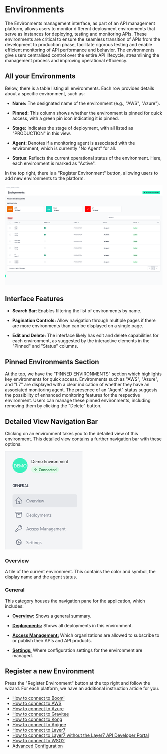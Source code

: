 # Environments

<head>
  <meta name="guidename" content="API Management"/>
  <meta name="context" content="GUID-b063b7a5-24fc-4345-9d9e-ded6b2f6867c"/>
</head>

The Environments management interface, as part of an API management platform, allows users to monitor different deployment environments that serve as instances for deploying, testing and monitoring APIs. These environments are critical to ensure the seamless transition of APIs from the development to production phase, facilitate rigorous testing and enable efficient monitoring of API performance and behavior. The environments give users centralised control over the entire API lifecycle, streamlining the management process and improving operational efficiency.

## All your Environments

Below, there is a table listing all environments. Each row provides details about a specific environment, such as:

- **Name:** The designated name of the environment (e.g., "AWS", "Azure").

- **Pinned:** This column shows whether the environment is pinned for quick access, with a green pin icon indicating it is pinned.

- **Stage:** Indicates the stage of deployment, with all listed as "PRODUCTION" in this view.

- **Agent:** Denotes if a monitoring agent is associated with the environment, which is currently "No Agent" for all.

- **Status**: Reflects the current operational status of the environment. Here, each environment is marked as "Active".

In the top right, there is a "Register Environment" button, allowing users to add new environments to the platform.

![Administration Portal - Environments - Overview](../Images/img-cp-admin_portal_environments_overview_01.png)

## Interface Features

- **Search Bar**: Enables filtering the list of environments by name.

- **Pagination Controls:** Allow navigation through multiple pages if there are more environments than can be displayed on a single page.

- **Edit and Delete:** The interface likely has edit and delete capabilities for each environment, as suggested by the interactive elements in the "Pinned" and "Status" columns.

## Pinned Environments Section

At the top, we have the "PINNED ENVIRONMENTS" section which highlights key environments for quick access. Environments such as "AWS", "Azure", and "L7" are displayed with a clear indication of whether they have an associated monitoring agent. The presence of an "Agent" status suggests the possibility of enhanced monitoring features for the respective environment. Users can manage these pinned environments, including removing them by clicking the "Delete" button.

## Detailed View Navigation Bar

Clicking on an environment takes you to the detailed view of this environment. This detailed view contains a further navigation bar with these options.

![Administration Portal - Environment](../Images/img-cp-admin_portal_environments_overview_02.png)

### Overview  

A tile of the current environment. This contains the color and symbol, the display name and the agent status.

### General

This category houses the navigation pane for the application, which includes:

- [**Overview:**](../Topics/cp-Environment_overview.md) Shows a general summary.

- [**Deployments:**](../Topics/cp-Environment_deployments.md) Shows all deployments in this environment.

- [**Access Management:**](../Topics/cp-Environment_access_management.md) Which organizations are allowed to subscribe to or publish their APIs and API products.

- [**Settings:**](../Topics/cp-Environment_settings.md) Where configuration settings for the environment are managed.

## Register a new Environment

Press the "Register Environment" button at the top right and follow the wizard. For each platform, we have an additional instruction article for you.

- [How to connect to Boomi](../Topics/cp-How_to_connect_to_Boomi.md)
- [How to connect to AWS](../Topics/cp-How_to_connect_to_AWS.md)
- [How to connect to Azure](../Topics/cp-How_to_connect_to_Azure.md)
- [How to connect to Gravitee](../Topics/cp-How_to_connect_to_Gravitee.md)
- [How to connect to Kong](../Topics/cp-How_to_connect_to_Kong.md)
- [How to connect to Apigee](../Topics/cp-How_to_connect_to_Apigee.md)
- [How to connect to Layer7](../Topics/cp-How_to_connect_to_Layer7.md)
- [How to connect to Layer7 without the Layer7 API Developer Portal](../Topics/cp-How_to_connect_to_Layer7_without_the_Layer7_API_developer_portal.md)
- [How to connect to WSO2](../Topics/cp-How_to_connect_to_WSO2.md)
- [Advanced Configuration](../Topics/cp-Advanced_configuration.md)

